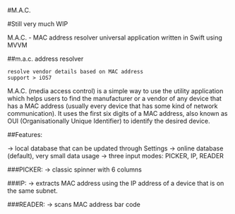 #M.A.C.

#Still very much WIP

M.A.C. - MAC address resolver universal application written in Swift using MVVM

##m.a.c. address resolver

	resolve vendor details based on MAC address
	support > iOS7
	

M.A.C. (media access control) is a simple way to use the utility application which helps users to find the manufacturer or a vendor of any device that has a MAC address (usually every device that has some kind of network communication). 
It uses the first six digits of a MAC address, also known as OUI (Organisationally Unique Identifier) to identify the desired device. 

##Features: 

-> local database that can be updated through Settings
-> online database (default), very small data usage
-> three input modes: PICKER, IP, READER

###PICKER: 
-> classic spinner with 6 columns 

###IP:
-> extracts MAC address using the IP address of a device that is on the same subnet. 

###READER:
-> scans MAC address bar code
